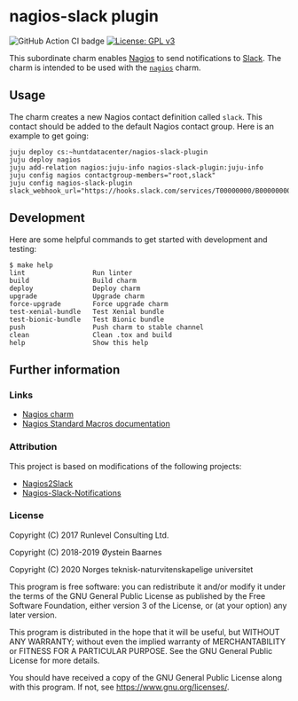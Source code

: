 # nagios-slack plugin

![GitHub Action CI badge](https://github.com/huntdatacenter/charm-nagios-slack-plugin/workflows/ci/badge.svg)
[![License: GPL v3](https://img.shields.io/badge/License-GPLv3-blue.svg)](https://www.gnu.org/licenses/gpl-3.0)

This subordinate charm enables [Nagios][nagios] to send notifications to [Slack][slack].
The charm is intended to be used with the [`nagios`][nagios-charm] charm.

## Usage

The charm creates a new Nagios contact definition called `slack`.
This contact should be added to the default Nagios contact group.
Here is an example to get going:

```
juju deploy cs:~huntdatacenter/nagios-slack-plugin
juju deploy nagios
juju add-relation nagios:juju-info nagios-slack-plugin:juju-info
juju config nagios contactgroup-members="root,slack"
juju config nagios-slack-plugin slack_webhook_url="https://hooks.slack.com/services/T00000000/B00000000/XXXXXXXXXXXXXXXXXXXXXXXX"
```

## Development

Here are some helpful commands to get started with development and testing:

```
$ make help
lint                 Run linter
build                Build charm
deploy               Deploy charm
upgrade              Upgrade charm
force-upgrade        Force upgrade charm
test-xenial-bundle   Test Xenial bundle
test-bionic-bundle   Test Bionic bundle
push                 Push charm to stable channel
clean                Clean .tox and build
help                 Show this help
```

## Further information

### Links

- [Nagios charm][nagios-charm]
- [Nagios Standard Macros documentation][nagios-macros]

### Attribution

This project is based on modifications of the following projects:

- [Nagios2Slack][nagios2slack]
- [Nagios-Slack-Notifications][nagios-slack-notifications]

### License

Copyright (C) 2017 Runlevel Consulting Ltd.

Copyright (C) 2018-2019 Øystein Baarnes

Copyright (C) 2020 Norges teknisk-naturvitenskapelige universitet

This program is free software: you can redistribute it and/or modify
it under the terms of the GNU General Public License as published by
the Free Software Foundation, either version 3 of the License, or
(at your option) any later version.

This program is distributed in the hope that it will be useful,
but WITHOUT ANY WARRANTY; without even the implied warranty of
MERCHANTABILITY or FITNESS FOR A PARTICULAR PURPOSE. See the
GNU General Public License for more details.

You should have received a copy of the GNU General Public License
along with this program. If not, see <https://www.gnu.org/licenses/>.

[nagios]: https://www.nagios.com
[nagios-macros]: https://assets.nagios.com/downloads/nagioscore/docs/nagioscore/3/en/macrolist.html
[nagios2slack]: https://github.com/obaarne/Nagios2Slack
[nagios-slack-notifications]: https://github.com/RunlevelConsulting/Nagios-Slack-Notifications
[slack]: https://slack.com
[nagios-charm]: https://jaas.ai/nagios
